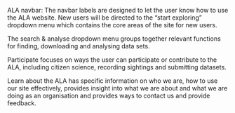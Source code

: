 ALA navbar:
The navbar labels are designed to let the user know how to use the ALA website. New users will be directed to the “start exploring” dropdown menu which contains the core areas of the site for new users.

The search & analyse dropdown menu groups together relevant functions for finding, downloading and analysing data sets.

Participate focuses on ways the user can participate or contribute to the ALA, including citizen science, recording sightings and submitting datasets.

Learn about the ALA has specific information on who we are, how to use our site effectively, provides insight into what we are about and what we are doing as an organisation and provides ways to contact us and provide feedback.